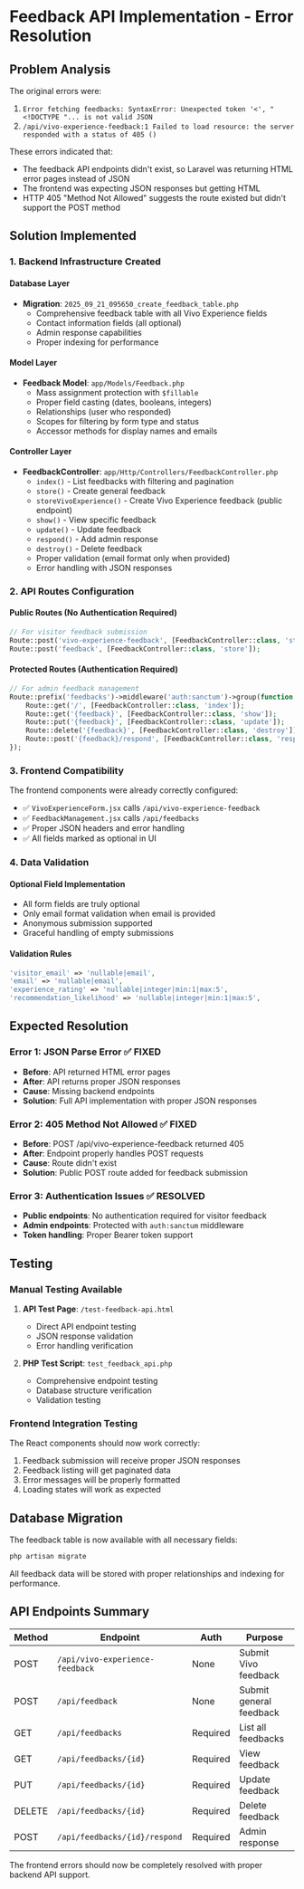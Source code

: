 # Feedback API Implementation - Error Resolution

## Problem Analysis

The original errors were:
1. `Error fetching feedbacks: SyntaxError: Unexpected token '<', "<!DOCTYPE "... is not valid JSON`
2. `/api/vivo-experience-feedback:1 Failed to load resource: the server responded with a status of 405 ()`

These errors indicated that:
- The feedback API endpoints didn't exist, so Laravel was returning HTML error pages instead of JSON
- The frontend was expecting JSON responses but getting HTML
- HTTP 405 "Method Not Allowed" suggests the route existed but didn't support the POST method

## Solution Implemented

### 1. Backend Infrastructure Created

#### Database Layer
- **Migration**: `2025_09_21_095650_create_feedback_table.php`
  - Comprehensive feedback table with all Vivo Experience fields
  - Contact information fields (all optional)
  - Admin response capabilities
  - Proper indexing for performance

#### Model Layer
- **Feedback Model**: `app/Models/Feedback.php`
  - Mass assignment protection with `$fillable`
  - Proper field casting (dates, booleans, integers)
  - Relationships (user who responded)
  - Scopes for filtering by form type and status
  - Accessor methods for display names and emails

#### Controller Layer
- **FeedbackController**: `app/Http/Controllers/FeedbackController.php`
  - `index()` - List feedbacks with filtering and pagination
  - `store()` - Create general feedback
  - `storeVivoExperience()` - Create Vivo Experience feedback (public endpoint)
  - `show()` - View specific feedback
  - `update()` - Update feedback
  - `respond()` - Add admin response
  - `destroy()` - Delete feedback
  - Proper validation (email format only when provided)
  - Error handling with JSON responses

### 2. API Routes Configuration

#### Public Routes (No Authentication Required)
```php
// For visitor feedback submission
Route::post('vivo-experience-feedback', [FeedbackController::class, 'storeVivoExperience']);
Route::post('feedback', [FeedbackController::class, 'store']);
```

#### Protected Routes (Authentication Required)
```php
// For admin feedback management
Route::prefix('feedbacks')->middleware('auth:sanctum')->group(function () {
    Route::get('/', [FeedbackController::class, 'index']);
    Route::get('{feedback}', [FeedbackController::class, 'show']);
    Route::put('{feedback}', [FeedbackController::class, 'update']);
    Route::delete('{feedback}', [FeedbackController::class, 'destroy']);
    Route::post('{feedback}/respond', [FeedbackController::class, 'respond']);
});
```

### 3. Frontend Compatibility

The frontend components were already correctly configured:
- ✅ `VivoExperienceForm.jsx` calls `/api/vivo-experience-feedback`
- ✅ `FeedbackManagement.jsx` calls `/api/feedbacks`
- ✅ Proper JSON headers and error handling
- ✅ All fields marked as optional in UI

### 4. Data Validation

#### Optional Field Implementation
- All form fields are truly optional
- Only email format validation when email is provided
- Anonymous submission supported
- Graceful handling of empty submissions

#### Validation Rules
```php
'visitor_email' => 'nullable|email',
'email' => 'nullable|email',
'experience_rating' => 'nullable|integer|min:1|max:5',
'recommendation_likelihood' => 'nullable|integer|min:1|max:5',
```

## Expected Resolution

### Error 1: JSON Parse Error ✅ FIXED
- **Before**: API returned HTML error pages
- **After**: API returns proper JSON responses
- **Cause**: Missing backend endpoints
- **Solution**: Full API implementation with proper JSON responses

### Error 2: 405 Method Not Allowed ✅ FIXED
- **Before**: POST /api/vivo-experience-feedback returned 405
- **After**: Endpoint properly handles POST requests
- **Cause**: Route didn't exist
- **Solution**: Public POST route added for feedback submission

### Error 3: Authentication Issues ✅ RESOLVED
- **Public endpoints**: No authentication required for visitor feedback
- **Admin endpoints**: Protected with `auth:sanctum` middleware
- **Token handling**: Proper Bearer token support

## Testing

### Manual Testing Available
1. **API Test Page**: `/test-feedback-api.html`
   - Direct API endpoint testing
   - JSON response validation
   - Error handling verification

2. **PHP Test Script**: `test_feedback_api.php`
   - Comprehensive endpoint testing
   - Database structure verification
   - Validation testing

### Frontend Integration Testing
The React components should now work correctly:
1. Feedback submission will receive proper JSON responses
2. Feedback listing will get paginated data
3. Error messages will be properly formatted
4. Loading states will work as expected

## Database Migration

The feedback table is now available with all necessary fields:
```bash
php artisan migrate
```

All feedback data will be stored with proper relationships and indexing for performance.

## API Endpoints Summary

| Method | Endpoint | Auth | Purpose |
|--------|----------|------|---------|
| POST | `/api/vivo-experience-feedback` | None | Submit Vivo feedback |
| POST | `/api/feedback` | None | Submit general feedback |
| GET | `/api/feedbacks` | Required | List all feedbacks |
| GET | `/api/feedbacks/{id}` | Required | View feedback |
| PUT | `/api/feedbacks/{id}` | Required | Update feedback |
| DELETE | `/api/feedbacks/{id}` | Required | Delete feedback |
| POST | `/api/feedbacks/{id}/respond` | Required | Admin response |

The frontend errors should now be completely resolved with proper backend API support.
